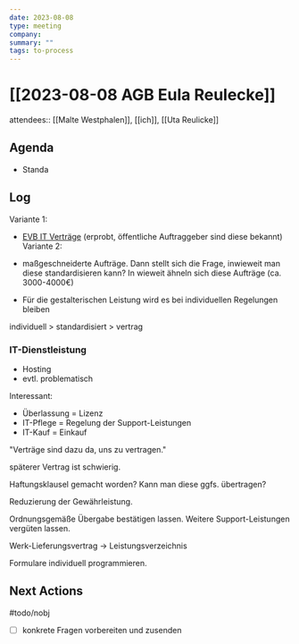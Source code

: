 ```yaml
---
date: 2023-08-08
type: meeting
company: 
summary: ""
tags: to-process
---
```

# [[2023-08-08 AGB Eula Reulecke]]

attendees:: [[Malte Westphalen]], [[ich]], [[Uta Reulicke]]


## Agenda

- Standa

## Log

Variante 1:
- [EVB IT Verträge](https://www.cio.bund.de/Webs/CIO/DE/digitale-loesungen/it-beschaffung/evb-it-und-bvb/evb-it/evb-it-node.html) (erprobt, öffentliche Auftraggeber sind diese bekannt)
Variante 2:
- maßgeschneiderte Aufträge. Dann stellt sich die Frage, inwieweit man diese standardisieren kann? In wieweit ähneln sich diese Aufträge (ca. 3000-4000€)

- Für die gestalterischen Leistung wird es bei individuellen Regelungen bleiben

individuell > standardisiert > vertrag

### IT-Dienstleistung
- Hosting
- evtl. problematisch

Interessant:
 - Überlassung = Lizenz
 - IT-Pflege = Regelung der Support-Leistungen
 - IT-Kauf = Einkauf

"Verträge sind dazu da, uns zu vertragen."

späterer Vertrag ist schwierig. 

Haftungsklausel gemacht worden? Kann man diese ggfs. übertragen?

Reduzierung der Gewährleistung. 

Ordnungsgemäße Übergabe bestätigen lassen. Weitere Support-Leistungen vergüten lassen.

Werk-Lieferungsvertrag -> Leistungsverzeichnis

Formulare individuell programmieren.
## Next Actions
#todo/nobj
- [ ] konkrete Fragen vorbereiten und zusenden
